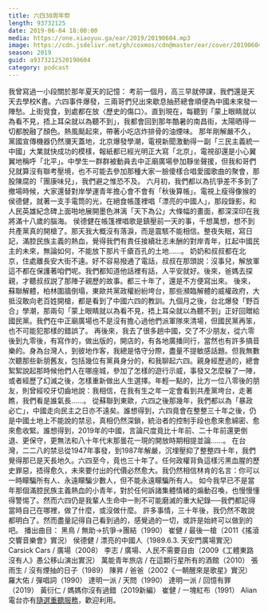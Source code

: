```yaml
---
title: 六四30周年祭
length: 93732125
date: 2019-06-04 18:00:00
media: https://one.xiaoyuu.ga/ear/2019/20190604.mp3
image: https://cdn.jsdelivr.net/gh/coxmos/cdn@master/ear/cover/20190604.jpeg
season: 2019
guid: a9373212520190604
category: podcast
---
```


我曾寫過一小段關於那年夏天的記憶：
考前一個月，高三早就停課，我們還是天天去學校K書。六四事件爆發，三兩哥們兒出來歇息抽菸總會順便為中國未來發一陣愁。上街覓食，到處都在放〈歷史的傷口〉。直到現在，每聽到「蒙上眼睛就以為看不見，捂上耳朵就以為聽不到」，我都會回到那年酷暑的南昌街，太陽晒得一切都脫融了顏色。熱風颳起來，帶著小吃店炸排骨的油煙味。
那年剛解嚴不久，黨國宣傳機器仍然瀰天蓋地，北京爆發學潮，電視新聞激動得一副「三民主義統一中國」大業就快成功的模樣，報紙都已經光明正大寫「北京」，電視卻還是小心翼翼地稱呼「北平」。中學生一群群被動員去中正廟廣場參加靜坐聲援，但我和哥們兒就算沒有聯考壓境，也不可能去參加那種大家一臉傻樣合唱愛國歌曲的聚會，那股陳腐的「團康味兒」，我們避之惟恐不及。
六月初，我們都以為抗爭差不多到了撤場時候，大家還替對岸學運青年擔心會不會有「秋後算帳」。電視上瘦得像猴的侯德健，就著一支手電筒的光，在絕食帳蓬裡唱「漂亮的中國人」，那段錄影，和人民英雄紀念碑上面啪地展開墨色淋漓「天下為公」大條幅的畫面，都深深印在我將滿十八歲的腦海。
侯德健在帳篷裡唱歌是鎮壓前一天的事，千想萬想，想不到共產黨真的開槍了。那天我大概沒有落淚，而是震駭不能相信。整夜失眠，寫日記，滿腔民族主義的熱血，覺得我們有責任接續壯志未酬的對岸青年，扛起中國民主的未來，無論如何，不能放下那片千瘡百孔的土地……。
奶奶和叔叔都在北京，住處離長安大街不遠。好不容易撥通了電話，叔叔在那頭説：沒事兒，解放軍這不都在保護著咱們呢。我們都知道他話裡有話，人平安就好。後來，爸媽去探親，才聽叔叔説了那陣子親歷的故事。都三十年了，還是不方便寫出來。
後來，蘇聯解體，柏林圍牆倒塌，東歐共黨政權紛紛垮台，那些瀕臨解體的威權政府，大抵沒敢向老百姓開槍，都是看到了中國六四的教訓。九個月之後，台北爆發「野百合」學潮，那兩句「蒙上眼睛就以為看不見，捂上耳朵就以為聽不到」正好回贈給國民黨。我們在中正廟廣場也不是沒有擔心過他們派軍隊來清場，但國民黨再笨，也不可能犯那樣的錯誤了。
再後來，我去了很多趟中國，交了不少朋友，從六零後到九零後，有寫作的，做出版的，開店的，有各地廣播同行，當然也有許多搞音樂的。身為台灣人，到彼地作客，我總是恪守分際，盡量不提敏感話題。但我無數次聽那些新朋舊友，包括幾位有黨員身分的，和我聊起六四。親身經歷過的，總會絮絮說起那時候他們人在哪座城，參加了怎樣的遊行示威，事發又怎麼躲了一陣，或者經歷了幻滅之後，怎樣重新做出人生選擇。年輕一點的，比方一位八零後的朋友，則曾經咬牙切齒地說：我相信，在我有生之年一定會看到共產黨垮台，走著瞧，我們看是誰氣長……。
從蘇聯到東歐，六四之後那幾年，我們都以為「暴政必亡」，中國走向民主之日亦不遠矣。誰想得到，六四竟會在整整三十年之後，仍是中國土地上不能說的禁忌，真相仍然深鎖，統治者的控制手段也愈來愈綿密、愈來愈收緊。誰想得到，2019年的中國，言論尺度竟比十年前、二十年前還更倒退、更保守，更無法和八十年代末那曇花一現的開放時期相提並論……。
在台灣，二二八的禁忌從1947年事發，到1987年解嚴，沉埋壓抑了整整四十年，我們覺得那已是天長地久。六四至今，竟也三十年了。任何政權背負這樣污黑血腥的歷史罪惡，捂得愈久，未來要付出的代價必然愈大。我仍然相信林肯的名言：你可以一時矇騙所有人、永遠矇騙少數人，但不能永遠矇騙所有人。
如今我早已不是當年那個滿腔民族主義熱血的小青年，對於任何訴諸集體情緒的煽動召喚，也慢慢懂得警惕了。然而六四仍是我輩人生命中一則不可能磨滅的重大紀錄──我們都記得當時自己在哪裡，做了什麼，或沒做什麼。
許多事情，三十年後，我仍然不敢說都明白了。然而盡量記得自己看到過的，感覺過的一切，或許是始終可以做到的吧。
播出曲目：
黑鳥 / 無助→抗爭→團結（1990）
崔健 / 最後一槍（2011《搖滾交響音樂會》實況）
侯德健 / 漂亮的中國人（1989.6.3. 天安門廣場實況）
Carsick Cars / 廣場（2008）
李志 / 廣場、人民不需要自由（2009《工體東路沒有人》愚公移山演出實況）
萬能青年旅店 / 在這顆行星所有的酒館（2010）
張雨生 / 沒有煙抽的日子（1989）
陳昇 / 爸爸（2002《一朝醒來是歌星》實況）
羅大佑 / 彈唱詞（1990）
達明一派 / 天問（1990）
達明一派 / 回憶有罪（2019）
黃衍仁 / 媽媽你沒有過錯（2019新編）
崔健 / 一塊紅布（1991）
Alian電台亦有<a href="http://alian963.ipcf.org.tw/programs_view.php">隨選重聽服務</a>，歡迎利用。

